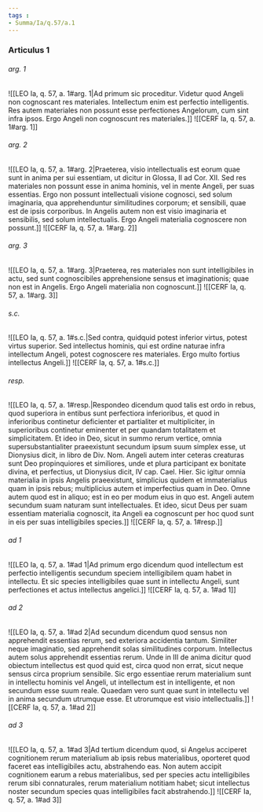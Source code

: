```yaml
---
tags : 
- Summa/Ia/q.57/a.1
---
```


### Articulus 1

###### arg. 1
![[LEO Ia, q. 57, a. 1#arg. 1|Ad primum sic proceditur. Videtur quod Angeli non cognoscant res materiales. Intellectum enim est perfectio intelligentis. Res autem materiales non possunt esse perfectiones Angelorum, cum sint infra ipsos. Ergo Angeli non cognoscunt res materiales.]]
![[CERF Ia, q. 57, a. 1#arg. 1]]

###### arg. 2
![[LEO Ia, q. 57, a. 1#arg. 2|Praeterea, visio intellectualis est eorum quae sunt in anima per sui essentiam, ut dicitur in Glossa, II ad Cor. XII. Sed res materiales non possunt esse in anima hominis, vel in mente Angeli, per suas essentias. Ergo non possunt intellectuali visione cognosci, sed solum imaginaria, qua apprehenduntur similitudines corporum; et sensibili, quae est de ipsis corporibus. In Angelis autem non est visio imaginaria et sensibilis, sed solum intellectualis. Ergo Angeli materialia cognoscere non possunt.]]
![[CERF Ia, q. 57, a. 1#arg. 2]]

###### arg. 3
![[LEO Ia, q. 57, a. 1#arg. 3|Praeterea, res materiales non sunt intelligibiles in actu, sed sunt cognoscibiles apprehensione sensus et imaginationis; quae non est in Angelis. Ergo Angeli materialia non cognoscunt.]]
![[CERF Ia, q. 57, a. 1#arg. 3]]

###### s.c.
![[LEO Ia, q. 57, a. 1#s.c.|Sed contra, quidquid potest inferior virtus, potest virtus superior. Sed intellectus hominis, qui est ordine naturae infra intellectum Angeli, potest cognoscere res materiales. Ergo multo fortius intellectus Angeli.]]
![[CERF Ia, q. 57, a. 1#s.c.]]

###### resp.
![[LEO Ia, q. 57, a. 1#resp.|Respondeo dicendum quod talis est ordo in rebus, quod superiora in entibus sunt perfectiora inferioribus, et quod in inferioribus continetur deficienter et partialiter et multipliciter, in superioribus continetur eminenter et per quandam totalitatem et simplicitatem. Et ideo in Deo, sicut in summo rerum vertice, omnia supersubstantialiter praeexistunt secundum ipsum suum simplex esse, ut Dionysius dicit, in libro de Div. Nom. Angeli autem inter ceteras creaturas sunt Deo propinquiores et similiores, unde et plura participant ex bonitate divina, et perfectius, ut Dionysius dicit, IV cap. Cael. Hier. Sic igitur omnia materialia in ipsis Angelis praeexistunt, simplicius quidem et immaterialius quam in ipsis rebus; multiplicius autem et imperfectius quam in Deo. Omne autem quod est in aliquo; est in eo per modum eius in quo est. Angeli autem secundum suam naturam sunt intellectuales. Et ideo, sicut Deus per suam essentiam materialia cognoscit, ita Angeli ea cognoscunt per hoc quod sunt in eis per suas intelligibiles species.]]
![[CERF Ia, q. 57, a. 1#resp.]]

###### ad 1
![[LEO Ia, q. 57, a. 1#ad 1|Ad primum ergo dicendum quod intellectum est perfectio intelligentis secundum speciem intelligibilem quam habet in intellectu. Et sic species intelligibiles quae sunt in intellectu Angeli, sunt perfectiones et actus intellectus angelici.]]
![[CERF Ia, q. 57, a. 1#ad 1]]

###### ad 2
![[LEO Ia, q. 57, a. 1#ad 2|Ad secundum dicendum quod sensus non apprehendit essentias rerum, sed exteriora accidentia tantum. Similiter neque imaginatio, sed apprehendit solas similitudines corporum. Intellectus autem solus apprehendit essentias rerum. Unde in III de anima dicitur quod obiectum intellectus est quod quid est, circa quod non errat, sicut neque sensus circa proprium sensibile. Sic ergo essentiae rerum materialium sunt in intellectu hominis vel Angeli, ut intellectum est in intelligente, et non secundum esse suum reale. Quaedam vero sunt quae sunt in intellectu vel in anima secundum utrumque esse. Et utrorumque est visio intellectualis.]]
![[CERF Ia, q. 57, a. 1#ad 2]]

###### ad 3
![[LEO Ia, q. 57, a. 1#ad 3|Ad tertium dicendum quod, si Angelus acciperet cognitionem rerum materialium ab ipsis rebus materialibus, oporteret quod faceret eas intelligibiles actu, abstrahendo eas. Non autem accipit cognitionem earum a rebus materialibus, sed per species actu intelligibiles rerum sibi connaturales, rerum materialium notitiam habet; sicut intellectus noster secundum species quas intelligibiles facit abstrahendo.]]
![[CERF Ia, q. 57, a. 1#ad 3]]

